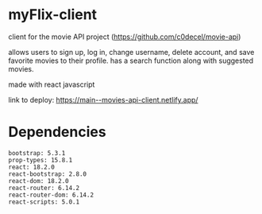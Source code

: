 # myFlix-client

 client for the movie API project (https://github.com/c0decel/movie-api)

 allows users to sign up, log in, change username, delete account, and save favorite movies to their profile. has a search function along with suggested movies.

 made with react javascript

 link to deploy: https://main--movies-api-client.netlify.app/

 # Dependencies

    bootstrap: 5.3.1
    prop-types: 15.8.1
    react: 18.2.0
    react-bootstrap: 2.8.0
    react-dom: 18.2.0
    react-router: 6.14.2
    react-router-dom: 6.14.2
    react-scripts: 5.0.1
